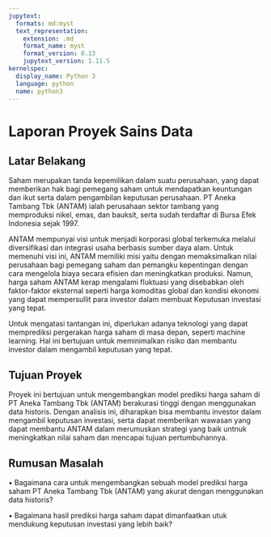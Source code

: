 ```yaml
---
jupytext:
  formats: md:myst
  text_representation:
    extension: .md
    format_name: myst
    format_version: 0.13
    jupytext_version: 1.11.5
kernelspec:
  display_name: Python 3
  language: python
  name: python3
---
```


# Laporan Proyek Sains Data

## Latar Belakang
Saham merupakan tanda kepemilikan dalam suatu perusahaan, yang dapat memberikan hak bagi pemegang saham untuk mendapatkan keuntungan dan ikut serta dalam pengambilan keputusan perusahaan. PT Aneka Tambang Tbk (ANTAM) ialah perusahaan sektor tambang yang memproduksi nikel, emas, dan bauksit, serta sudah terdaftar di Bursa Efek Indonesia sejak 1997. 

ANTAM mempunyai visi untuk menjadi korporasi global terkemuka melalui diversifikasi dan integrasi usaha berbasis sumber daya alam. Untuk memenuhi visi ini, ANTAM memiliki misi yaitu dengan memaksimalkan nilai perusahaan bagi pemegang saham dan pemangku kepentingan dengan cara mengelola biaya secara efisien dan meningkatkan produksi.
Namun, harga saham ANTAM kerap mengalami fluktuasi yang disebabkan oleh faktor-faktor eksternal seperti harga komoditas global dan kondisi ekonomi yang dapat mempersullit para investor dalam membuat Keputusan investasi yang tepat.

Untuk mengatasi tantangan ini, diperlukan adanya teknologi yang dapat memprediksi pergerakan harga saham di masa depan, seperti machine learning. Hal ini bertujuan untuk meminimalkan risiko dan membantu investor dalam mengambil keputusan yang tepat.

## Tujuan Proyek
Proyek ini bertujuan untuk mengembangkan model prediksi harga saham di PT Aneka Tambang Tbk (ANTAM)  berakurasi tinggi dengan menggunakan data historis. Dengan analisis ini, diharapkan bisa membantu investor dalam mengambil keputusan investasi, serta dapat memberikan wawasan yang dapat membantu ANTAM dalam merumuskan strategi yang baik untnuk meningkatkan nilai saham dan mencapai tujuan pertumbuhannya.

## Rumusan Masalah
•	Bagaimana cara  untuk mengembangkan sebuah model prediksi harga saham PT Aneka Tambang Tbk (ANTAM) yang akurat dengan menggunakan data historis?

•	Bagaimana hasil prediksi harga saham dapat dimanfaatkan utuk mendukung keputusan    investasi yang lebih baik?
